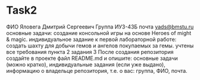 # Task2

ФИО Яловега Дмитрий Сергеевич
Группа ИУ3-43Б
почта yads@bmstu.ru
основные задачи: создание консольной игры на основе Heroes of might & magic. индивидуальное задание к первой лабораторной работе: создать шахту для добычи гемов  и ангелов покупаемых за гемы. учтены все требования пункта 2 задания 3 После создания репозитория создайте в проекте файл README.md и опишите:
основные задачи (можно кратко),
индивидуальные задания (если уже выдано),
информацию о владельце репозитория, т.е. о вас: группа, ФИО, почта.
  
